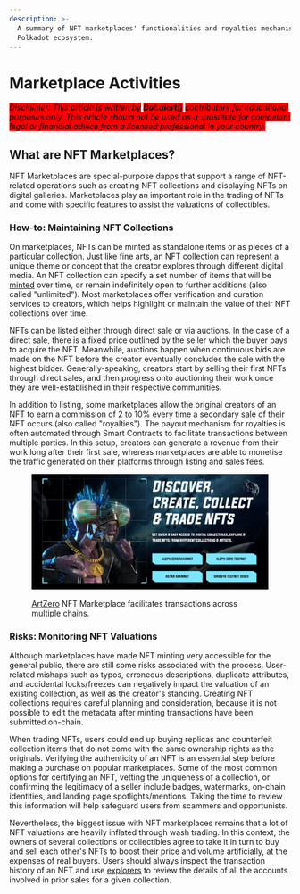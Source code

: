 ```yaml
---
description: >-
  A summary of NFT marketplaces' functionalities and royalties mechanisms in the
  Polkadot ecosystem.
---
```


# Marketplace Activities

_<mark style="background-color:red;">Disclaimer: This article is written by</mark> <mark style="background-color:red;"></mark><mark style="background-color:red;">**Dot.alert()**</mark> <mark style="background-color:red;"></mark><mark style="background-color:red;">contributors for educational purposes only. This article should not be used as a substitute for competent legal or financial advice from a licensed professional in your country.</mark>_



## What are NFT Marketplaces?&#x20;

NFT Marketplaces are special-purpose dapps that support a range of NFT-related operations such as creating NFT collections and displaying NFTs on digital galleries. Marketplaces play an important role in the trading of NFTs and come with specific features to assist the valuations of collectibles.



### How-to: Maintaining NFT Collections

On marketplaces, NFTs can be minted as standalone items or as pieces of a particular collection. Just like fine arts, an NFT collection can represent a unique theme or concept that the creator explores through different digital media. An NFT collection can specify a set number of items that will be [minted](data-management.md) over time, or remain indefinitely open to further additions (also called "unlimited"). Most marketplaces offer verification and curation services to creators, which helps highlight or maintain the value of their NFT collections over time.

NFTs can be listed either through direct sale or via auctions. In the case of a direct sale, there is a fixed price outlined by the seller which the buyer pays to acquire the NFT. Meanwhile, auctions happen when continuous bids are made on the NFT before the creator eventually concludes the sale with the highest bidder. Generally-speaking, creators start by selling their first NFTs through direct sales, and then progress onto auctioning their work once they are well-established in their respective communities.

In addition to listing, some marketplaces allow the original creators of an NFT to earn a commission of 2 to 10% every time a secondary sale of their NFT occurs (also called "royalties"). The payout mechanism for royalties is often automated through Smart Contracts to facilitate transactions between multiple parties. In this setup, creators can generate a revenue from their work long after their first sale, whereas marketplaces are able to monetise the traffic generated on their platforms through listing and sales fees.

<figure><img src="../../../.gitbook/assets/O_NFTArtZero.JPG" alt="ArtZero NFT marketplace facilitates transactions across multiple chains in the Polkadot ecosystem.."><figcaption><p><a href="https://www.artzero.io/">ArtZero</a> NFT Marketplace facilitates transactions across multiple chains.</p></figcaption></figure>

### Risks: Monitoring NFT Valuations

Although marketplaces have made NFT minting very accessible for the general public, there are still some risks associated with the process. User-related mishaps such as typos, erroneous descriptions, duplicate attributes, and accidental locks/freezes can negatively impact the valuation of an existing collection, as well as the creator's standing. Creating NFT collections requires careful planning and consideration, because it is not possible to edit the metadata after minting transactions have been submitted on-chain.&#x20;

When trading NFTs, users could end up buying replicas and counterfeit collection items that do not come with the same ownership rights as the originals. Verifying the authenticity of an NFT is an essential step before making a purchase on popular marketplaces. Some of the most common options for certifying an NFT, vetting the uniqueness of a collection, or confirming the legitimacy of a seller include badges, watermarks, on-chain identities, and landing page spotlights/mentions. Taking the time to review this information will help safeguard users from scammers and opportunists.

Nevertheless, the biggest issue with NFT marketplaces remains that a lot of NFT valuations are heavily inflated through wash trading. In this context, the owners of several collections or collectibles agree to take it in turn to buy and sell each other's NFTs to boost their price and volume artificially, at the expenses of real buyers. Users should always inspect the transaction history of an NFT and use [explorers](../../../useful-tools/explorers.md) to review the details of all the accounts involved in prior sales for a given collection.

